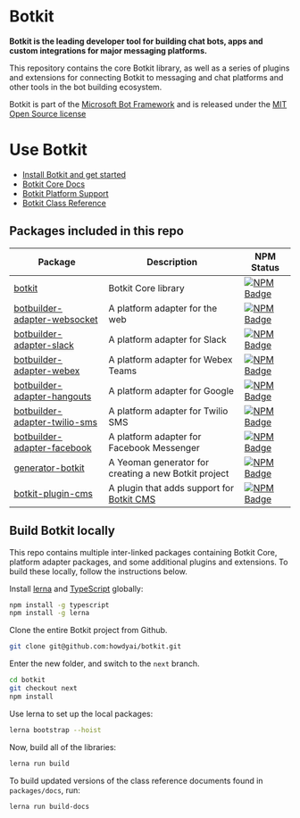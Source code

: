 # Botkit

**Botkit is the leading developer tool for building chat bots, apps and custom integrations for major messaging platforms.**

This repository contains the core Botkit library, as well as a series of plugins and extensions for connecting Botkit to messaging and chat platforms and other tools in the bot building ecosystem.

Botkit is part of the [Microsoft Bot Framework](https://dev.botframework.com)
and is released under the [MIT Open Source license](LICENSE.md)

# Use Botkit

* [Install Botkit and get started](packages/botkit#readme)
* [Botkit Core Docs](https://botkit.ai/docs/v4/)
* [Botkit Platform Support](https://botkit.ai/docs/v4/platforms/)
* [Botkit Class Reference](https://botkit.ai/docs/v4/reference/)

## Packages included in this repo

| Package | Description | NPM Status
|--- |--- |---
| [botkit](packages/botkit) | Botkit Core library | [![NPM Badge](https://img.shields.io/npm/dw/botkit.svg?logo=npm)](https://www.npmjs.com/package/botkit/) 
| [botbuilder-adapter-websocket](packages/botbuilder-adapter-websocket) | A platform adapter for the web | [![NPM Badge](https://img.shields.io/npm/dw/botbuilder-adapter-web.svg?logo=npm)](https://www.npmjs.com/package/botbuilder-adapter-web) 
| [botbuilder-adapter-slack](packages/botbuilder-adapter-slack) | A platform adapter for Slack | [![NPM Badge](https://img.shields.io/npm/dw/botbuilder-adapter-slack.svg?logo=npm)](https://www.npmjs.com/package/botbuilder-adapter-slack) 
| [botbuilder-adapter-webex](packages/botbuilder-adapter-webex) | A platform adapter for Webex Teams | [![NPM Badge](https://img.shields.io/npm/dw/botbuilder-adapter-webex.svg?logo=npm)](https://www.npmjs.com/package/botbuilder-adapter-webex) 
| [botbuilder-adapter-hangouts](packages/botbuilder-adapter-hangouts) | A platform adapter for Google  | [![NPM Badge](https://img.shields.io/npm/dw/botbuilder-adapter-hangouts.svg?logo=npm)](https://www.npmjs.com/package/botbuilder-adapter-hangouts)
| [botbuilder-adapter-twilio-sms](packages/botbuilder-adapter-twilio-sms) | A platform adapter for Twilio SMS | [![NPM Badge](https://img.shields.io/npm/dw/botbuilder-adapter-twilio-sms.svg?logo=npm)](https://www.npmjs.com/package/botbuilder-adapter-twilio-sms) 
| [botbuilder-adapter-facebook](packages/botbuilder-facebook) | A platform adapter for Facebook Messenger | [![NPM Badge](https://img.shields.io/npm/dw/botbuilder-adapter-facebook.svg?logo=npm)](https://www.npmjs.com/package/botbuilder-adapter-facebook) 
| [generator-botkit](packages/generator-botkit) | A Yeoman generator for creating a new Botkit project | [![NPM Badge](https://img.shields.io/npm/dw/generator-botkit.svg?logo=npm)](https://www.npmjs.com/package/generator-botkit) 
| [botkit-plugin-cms](packages/botkit-plugin-cms) | A plugin that adds support for [Botkit CMS](https://github.com/howdyai/botkit-cms) | [![NPM Badge](https://img.shields.io/npm/dw/botkit-plugin-cms.svg?logo=npm)](https://www.npmjs.com/package/botkit-plugin-cms)

## Build Botkit locally

This repo contains multiple inter-linked packages containing Botkit Core, platform adapter packages, and some additional plugins and extensions.
To build these locally, follow the instructions below.

Install [lerna](https://github.com/lerna/lerna) and [TypeScript](https://www.typescriptlang.org/) globally:

```bash
npm install -g typescript
npm install -g lerna
```

Clone the entire Botkit project from Github.

```bash
git clone git@github.com:howdyai/botkit.git
```

Enter the new folder, and switch to the `next` branch.

```bash
cd botkit
git checkout next
npm install
```

Use lerna to set up the local packages:

```bash
lerna bootstrap --hoist
```

Now, build all of the libraries:

```bash
lerna run build
```

To build updated versions of the class reference documents found in `packages/docs`, run:

```bash
lerna run build-docs
```
